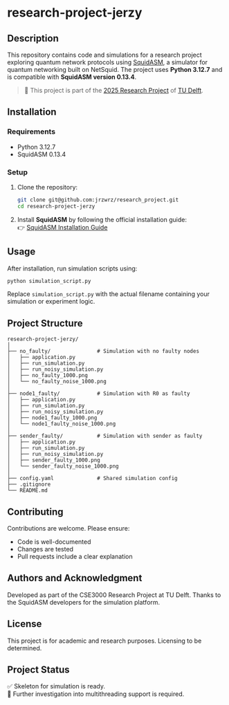# research-project-jerzy

## Description

This repository contains code and simulations for a research project exploring quantum network protocols using [SquidASM](https://squidasm.readthedocs.io/en/latest/index.html), a simulator for quantum networking built on NetSquid. The project uses **Python 3.12.7** and is compatible with **SquidASM version 0.13.4**.

> 🧪 This project is part of the [2025 Research Project](https://github.com/TU-Delft-CSE/Research-Project) of [TU Delft](https://github.com/TU-Delft-CSE).

## Installation

### Requirements

- Python 3.12.7
- SquidASM 0.13.4

### Setup

1. Clone the repository:
   ```bash
   git clone git@github.com:jrzwrz/research_project.git
   cd research-project-jerzy
   ```

2. Install **SquidASM** by following the official installation guide:  
   👉 [SquidASM Installation Guide](https://squidasm.readthedocs.io/en/latest/index.html)

## Usage

After installation, run simulation scripts using:
```bash
python simulation_script.py
```

Replace `simulation_script.py` with the actual filename containing your simulation or experiment logic.

## Project Structure

```
research-project-jerzy/
│
├── no_faulty/               # Simulation with no faulty nodes
│   ├── application.py
│   ├── run_simulation.py
│   ├── run_noisy_simulation.py
│   ├── no_faulty_1000.png
│   └── no_faulty_noise_1000.png
│
├── node1_faulty/            # Simulation with R0 as faulty
│   ├── application.py
│   ├── run_simulation.py
│   ├── run_noisy_simulation.py
│   ├── node1_faulty_1000.png
│   └── node1_faulty_noise_1000.png
│
├── sender_faulty/           # Simulation with sender as faulty
│   ├── application.py
│   ├── run_simulation.py
│   ├── run_noisy_simulation.py
│   ├── sender_faulty_1000.png
│   └── sender_faulty_noise_1000.png
│
├── config.yaml              # Shared simulation config
├── .gitignore
└── README.md

```

## Contributing

Contributions are welcome. Please ensure:

- Code is well-documented
- Changes are tested
- Pull requests include a clear explanation

## Authors and Acknowledgment

Developed as part of the CSE3000 Research Project at TU Delft. Thanks to the SquidASM developers for the simulation platform.

## License

This project is for academic and research purposes. Licensing to be determined.

## Project Status

✅ Skeleton for simulation is ready.  
🧵 Further investigation into multithreading support is required.
